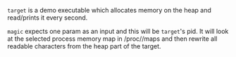 ```target``` is a demo executable which allocates memory on the heap and read/prints it every second.

```magic``` expects one param as an input and this will be ```target```'s pid. It will look at the selected process memory map in /proc/<pid>/maps and then rewrite all readable characters from the heap part of the target.
